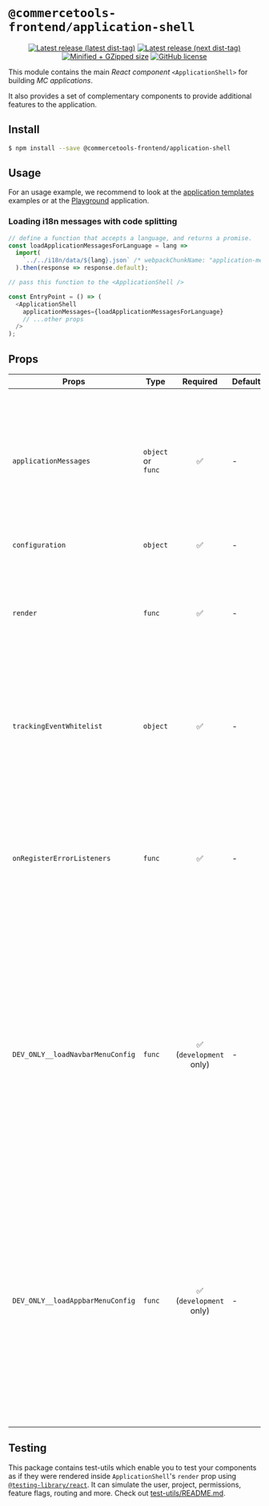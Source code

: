# `@commercetools-frontend/application-shell`

<p align="center">
  <a href="https://www.npmjs.com/package/@commercetools-frontend/application-shell"><img src="https://badgen.net/npm/v/@commercetools-frontend/application-shell" alt="Latest release (latest dist-tag)" /></a> <a href="https://www.npmjs.com/package/@commercetools-frontend/application-shell"><img src="https://badgen.net/npm/v/@commercetools-frontend/application-shell/next" alt="Latest release (next dist-tag)" /></a> <a href="https://bundlephobia.com/result?p=@commercetools-frontend/application-shell"><img src="https://badgen.net/bundlephobia/minzip/@commercetools-frontend/application-shell" alt="Minified + GZipped size" /></a> <a href="https://github.com/commercetools/merchant-center-application-kit/blob/master/LICENSE"><img src="https://badgen.net/github/license/commercetools/merchant-center-application-kit" alt="GitHub license" /></a>
</p>

This module contains the main _React component_ `<ApplicationShell>` for
building _MC applications_.

It also provides a set of complementary components to provide additional
features to the application.

## Install

```bash
$ npm install --save @commercetools-frontend/application-shell
```

## Usage

For an usage example, we recommend to look at the [application templates](https://github.com/commercetools/merchant-center-application-kit/tree/master/application-templates) examples or at the [Playground](https://github.com/commercetools/merchant-center-application-kit/tree/master/playground) application.

### Loading i18n messages with code splitting

```js
// define a function that accepts a language, and returns a promise.
const loadApplicationMessagesForLanguage = lang =>
  import(
    `../../i18n/data/${lang}.json` /* webpackChunkName: "application-messages-[request]" */
  ).then(response => response.default);

// pass this function to the <ApplicationShell />

const EntryPoint = () => (
  <ApplicationShell
    applicationMessages={loadApplicationMessagesForLanguage}
    // ...other props
  />
);
```

## Props

| Props                            | Type               |        Required         | Default | Description                                                                                                                                                                                                                                                                                                                                                                      |
| -------------------------------- | ------------------ | :---------------------: | ------- | -------------------------------------------------------------------------------------------------------------------------------------------------------------------------------------------------------------------------------------------------------------------------------------------------------------------------------------------------------------------------------- |
| `applicationMessages`            | `object` or `func` |           ✅            | -       | Either an object containing all the translated messages per locale (`{ "en": { "Welcome": "Welcome" }, "de": { "Welcome": "Wilkommen" }}`), or a function that returns a Promise that resolves to such an object.                                                                                                                                                                |
| `configuration`                  | `object`           |           ✅            | -       | The current `window.app`.                                                                                                                                                                                                                                                                                                                                                        |
| `render`                         | `func`             |           ✅            | -       | The function to render the application specific part. This function is executed only when the application specific part needs to be rendered.                                                                                                                                                                                                                                    |
| `trackingEventWhitelist`         | `object`           |           ✅            | -       | An object containing a map of tracking events (_this mapping is required for backwards compatibility, it might be removed in the future_)                                                                                                                                                                                                                                        |
| `onRegisterErrorListeners`       | `func`             |           ✅            | -       | A callback function to setup global event listeners, called when the `ApplicationShell` is mounted. The function is called with the following named arguments: `dispatch` (the dispatch function of Redux).                                                                                                                                                                      |
| `DEV_ONLY__loadNavbarMenuConfig` | `func`             | ✅ (`development` only) | -       | A function that returns a Promise to load the `menu.json` config for the navigation component on the left side. We usually recommend to use a dynamic `import` to load the file, so that bundlers can create a split point. **NOTE that this is only available in `development` mode, in `production` mode the menu config is loaded from a remote server.**                     |
| `DEV_ONLY__loadAppbarMenuConfig` | `func`             | ✅ (`development` only) | -       | A function that returns a Promise to load the `menu.json` config for the account links in the application bar component on the top. We usually recommend to use a dynamic `import` to load the file, so that bundlers can create a split point. **NOTE that this is only available in `development` mode, in `production` mode the menu config is loaded from a remote server.** |

## Testing

This package contains test-utils which enable you to test your components as if they were rendered inside `ApplicationShell`'s `render` prop using [`@testing-library/react`](https://github.com/testing-library/react-testing-library). It can simulate the user, project, permissions, feature flags, routing and more. Check out [test-utils/README.md](./src/test-utils/README.md).
